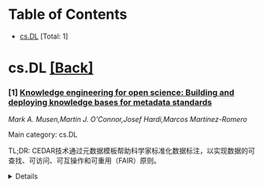 <div id=toc></div>

# Table of Contents

- [cs.DL](#cs.DL) [Total: 1]


<div id='cs.DL'></div>

# cs.DL [[Back]](#toc)

### [1] [Knowledge engineering for open science: Building and deploying knowledge bases for metadata standards](https://arxiv.org/abs/2507.22391)
*Mark A. Musen,Martin J. O'Connor,Josef Hardi,Marcos Martinez-Romero*

Main category: cs.DL

TL;DR: CEDAR技术通过元数据模板帮助科学家标准化数据标注，以实现数据的可查找、可访问、可互操作和可重用（FAIR）原则。


<details>
  <summary>Details</summary>
Motivation: 科学家努力使数据集符合FAIR原则，但难以记住所有指导原则。核心要求是使用丰富、特定领域、标准化的元数据进行标注。

Method: CEDAR开发技术，将元数据标准编码为模板，这些模板列举了不同类型实验的属性，并捕获了数据描述偏好以及第三方理解数据集所需的信息。

Result: CEDAR模板已被用于标准化各种科学联盟的元数据，作为通过Web表单或电子表格获取元数据的数据标注系统的基础，并可帮助纠正元数据以确保符合标准。

Conclusion: CEDAR模板以符号形式捕获知识，使科学社区能够创建共享的元数据标准、编码其应用偏好，并将其部署在智能系统中以促进开放科学。

Abstract: Scientists strive to make their datasets available in open repositories, with
the goal that they be findable, accessible, interoperable, and reusable (FAIR).
Although it is hard for most investigators to remember all the guiding
principles associated with FAIR data, there is one overarching requirement: The
data need to be annotated with rich, discipline-specific, standardized
metadata. The Center for Expanded Data Annotation and Retrieval (CEDAR) builds
technology that enables scientists to encode metadata standards as templates
that enumerate the attributes of different kinds of experiments. These metadata
templates capture preferences regarding how data should be described and what a
third party needs to know to make sense of the datasets. CEDAR templates
describing community metadata preferences have been used to standardize
metadata for a variety of scientific consortia. They have been used as the
basis for data-annotation systems that acquire metadata through Web forms or
through spreadsheets, and they can help correct metadata to ensure adherence to
standards. Like the declarative knowledge bases that underpinned intelligent
systems decades ago, CEDAR templates capture the knowledge in symbolic form,
and they allow that knowledge to be applied in a variety of settings. They
provide a mechanism for scientific communities to create shared metadata
standards and to encode their preferences for the application of those
standards, and for deploying those standards in a range of intelligent systems
to promote open science.

</details>
